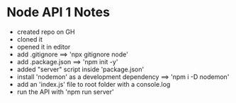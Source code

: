 # Node API 1 Notes

- created repo on GH
- cloned it
- opened it in editor
- add .gitignore ==> 'npx gitignore node'
- add .package.json ==> 'npm init -y'
- added "server" script inside 'package.json'
- install 'nodemon' as a development dependency ==> 'npm i -D nodemon'
- add an 'index.js' file to root folder with a console.log
- run the API with 'npm run server'